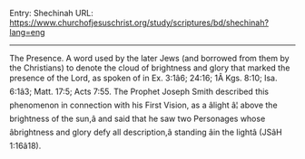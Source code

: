 Entry: Shechinah
URL: https://www.churchofjesuschrist.org/study/scriptures/bd/shechinah?lang=eng

---

The Presence. A word used by the later Jews (and borrowed from them by the Christians) to denote the cloud of brightness and glory that marked the presence of the Lord, as spoken of in Ex. 3:1â6; 24:16; 1Â Kgs. 8:10; Isa. 6:1â3; Matt. 17:5; Acts 7:55. The Prophet Joseph Smith described this phenomenon in connection with his First Vision, as a âlight â¦ above the brightness of the sun,â and said that he saw two Personages whose âbrightness and glory defy all description,â standing âin the lightâ (JSâH 1:16â18).
